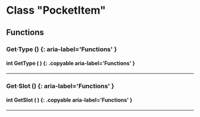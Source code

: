 # Class "PocketItem"

## Functions

### Get·Type () {: aria-label='Functions' }
#### int GetType ( ) {: .copyable aria-label='Functions' }

___
### Get·Slot () {: aria-label='Functions' }
#### int GetSlot ( ) {: .copyable aria-label='Functions' }

___